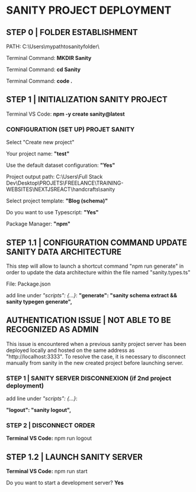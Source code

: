 # SANITY PROJECT DEPLOYMENT

## STEP 0 | FOLDER ESTABLISHMENT
PATH: C:\Users\mypathtosanityfolder\

Terminal Command: **MKDIR Sanity**

Terminal Command: **cd Sanity**

Terminal Command: **code .**


## STEP 1 | INITIALIZATION SANITY PROJECT
Terminal VS Code: **npm -y create sanity@latest**

### CONFIGURATION (SET UP) PROJET SANITY
Select "Create new project"

Your project name: **"test"**

Use the default dataset configuration: **"Yes"**

Project output path: C:\Users\Full Stack Dev\Desktop\PROJETS\FREELANCE\TRAINING-WEBSITES\NEXTJSREACT\handcrafts\sanity

Select project template: **"Blog (schema)"**

Do you want to use Typescript: **"Yes"**

Package Manager: **"npm"**

## STEP 1.1 | CONFIGURATION COMMAND UPDATE SANITY DATA ARCHITECTURE
This step will allow to launch a shortcut command "npm run generate" in order to update the data architecture within the file named "sanity.types.ts"

File: Package.json

add line under *"scripts": {...}*: 
**"generate": "sanity schema extract && sanity typegen generate",**

## AUTHENTICATION ISSUE | NOT ABLE TO BE RECOGNIZED AS ADMIN
This issue is encountered when a previous sanity project server has been deployed locally and hosted on the same address as "http://localhost:3333". To resolve the case, it is necessary to disconnect manually from sanity in the new created project before launching server. 

### STEP 1 | SANITY SERVER DISCONNEXION (if 2nd project deployment)
add line under *"scripts": {...}*:

**"logout": "sanity logout",**

### STEP 2 | DISCONNECT ORDER
**Terminal VS Code:** npm run logout

## STEP 1.2 | LAUNCH SANITY SERVER
**Terminal VS Code:** npm run start

Do you want to start a development server? **Yes**
